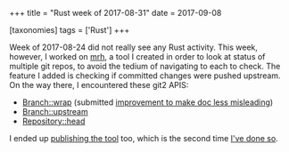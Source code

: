 +++
title = "Rust week of 2017-08-31"
date = 2017-09-08

[taxonomies]
tags = ['Rust']
+++

Week of 2017-08-24 did not really see any Rust activity. This week,
however, I worked on [mrh], a tool I created in order to look at status
of multiple git repos, to avoid the tedium of navigating to each to
check. The feature I added is checking if committed changes were pushed
upstream. On the way there, I encountered these git2 APIS:

-   [Branch::wrap] (submitted [improvement to make doc less misleading])
-   [Branch::upstream]
-   [Repository::head]

I ended up [publishing the tool] too, which is the second time [I've
done so].

[mrh]: https://github.com/tshepang/mrh
[Branch::wrap]: https://docs.rs/git2/0.6.8/git2/struct.Branch.html#method.wrap
[improvement to make doc less misleading]: https://github.com/rust-lang/git2-rs/pull/246
[Branch::upstream]: https://docs.rs/git2/0.6.8/git2/struct.Branch.html#method.upstream
[Repository::head]: https://docs.rs/git2/0.6.8/git2/struct.Repository.html#method.head
[publishing the tool]: https://crates.io/crates/mrh
[I've done so]: https://crates.io/crates/weeks-from-now
